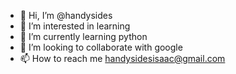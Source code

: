 - 👋 Hi, I’m @handysides
- 👀 I’m interested in learning
- 🌱 I’m currently learning python
- 💞️ I’m looking to collaborate with google
- 📫 How to reach me handysidesisaac@gmail.com

<!---
handysides/handysides is a ✨ special ✨ repository because its `README.md` (this file) appears on your GitHub profile.
You can click the Preview link to take a look at your changes.
--->
